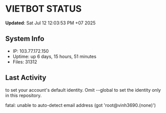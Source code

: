 # VIETBOT STATUS
**Updated**: Sat Jul 12 12:03:53 PM +07 2025

## System Info
- IP: 103.77.172.150
- Uptime: up 6 days, 15 hours, 51 minutes
- Files: 31312

## Last Activity

to set your account's default identity.
Omit --global to set the identity only in this repository.

fatal: unable to auto-detect email address (got 'root@vinh3690.(none)')
